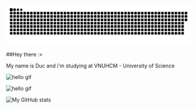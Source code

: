 ![snake gif](https://github.com/ducnguyen1511/ducnguyen1511/blob/output/github-contribution-grid-snake.svg)


##Hey there :>

My name is Duc and i'm studying at VNUHCM - University of Science

![hello gif](https://monophy.com/media/Zb5oyPaa1x4Zoo3yEi/monophy.gif)

![hello gif](https://64.media.tumblr.com/dc825749e59da5fe52411b4d287ef69d/tumblr_mq6y9kNkbZ1rr8b5oo1_400.gif)

![My GitHub stats](https://github-readme-stats.vercel.app/api?username=ducnguyen1511&show_icons=true&theme=radical&hide_border=true)


